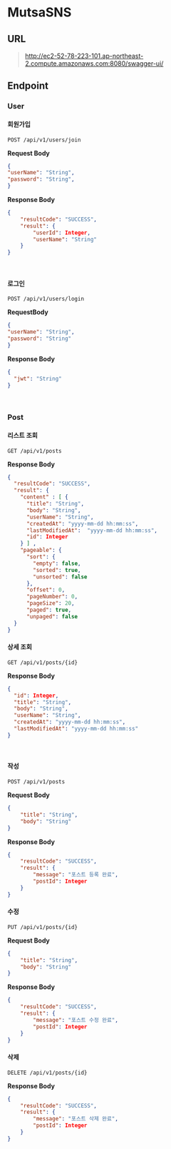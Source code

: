 # MutsaSNS

## URL
> http://ec2-52-78-223-101.ap-northeast-2.compute.amazonaws.com:8080/swagger-ui/

## Endpoint

### User

#### 회원가입
`POST /api/v1/users/join`

**Request Body**
```json
{
"userName": "String",
"password": "String",
}
```

**Response Body**
```json
{
    "resultCode": "SUCCESS",
    "result": {
        "userId": Integer,
        "userName": "String"
    }
}
```
<br>

#### 로그인
`POST /api/v1/users/login`

**RequestBody**
```json
{
"userName": "String",
"password": "String"
}
```

**Response Body**
```json
{
  "jwt": "String"
}
```
<br>

### Post
#### 리스트 조회
`GET /api/v1/posts`

**Response Body**
```json
{
  "resultCode": "SUCCESS",
  "result": {
    "content" : [ {
      "title": "String",
      "body": "String",
      "userName": "String",
      "createdAt": "yyyy-mm-dd hh:mm:ss",
      "lastModifiedAt":  "yyyy-mm-dd hh:mm:ss",
      "id": Integer
    } ] ,
    "pageable": {
      "sort": {
        "empty": false,
        "sorted": true,
        "unsorted": false
      },
      "offset": 0,
      "pageNumber": 0,
      "pageSize": 20,
      "paged": true,
      "unpaged": false
  }
}
```

#### 상세 조회
`GET /api/v1/posts/{id}`

**Response Body**
```json
{
  "id": Integer,
  "title": "String",
  "body": "String",
  "userName": "String",
  "createdAt": "yyyy-mm-dd hh:mm:ss",
  "lastModifiedAt": "yyyy-mm-dd hh:mm:ss"
}
```
<br>

#### 작성 
`POST /api/v1/posts`

**Request Body**
```json
{
    "title": "String",
    "body": "String"
}
```

**Response Body**
```json
{
    "resultCode": "SUCCESS",
    "result": {
        "message": "포스트 등록 완료",
        "postId": Integer
    }
}
```

#### 수정 
`PUT /api/v1/posts/{id}`

**Request Body**
```json
{
    "title": "String",
    "body": "String"
}
```

**Response Body**
```json
{
    "resultCode": "SUCCESS",
    "result": {
        "message": "포스트 수정 완료",
        "postId": Integer
    }
}
```

#### 삭제 
`DELETE /api/v1/posts/{id}`

**Response Body**
```json
{
    "resultCode": "SUCCESS",
    "result": {
        "message": "포스트 삭제 완료",
        "postId": Integer
    }
}
```
<br>